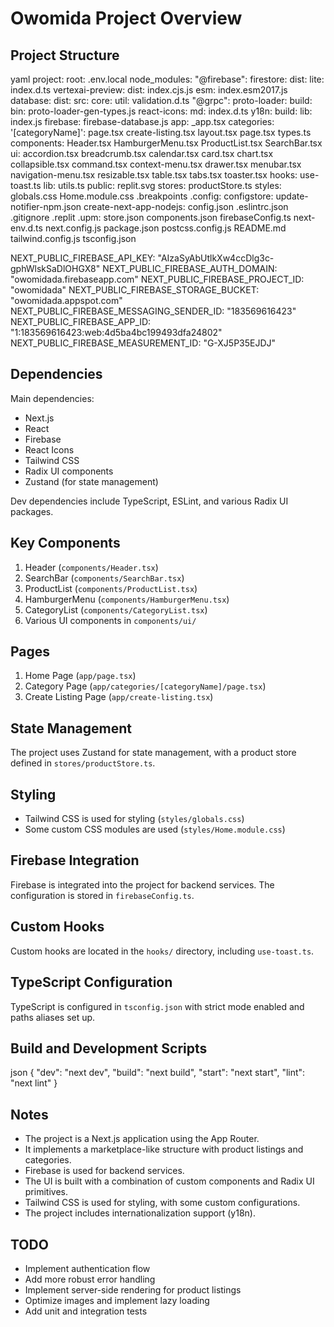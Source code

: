 # Owomida Project Overview

## Project Structure

yaml
project:
root:
.env.local
node_modules:
"@firebase":
firestore:
dist:
lite:
index.d.ts
vertexai-preview:
dist:
index.cjs.js
esm:
index.esm2017.js
database:
dist:
src:
core:
util:
validation.d.ts
"@grpc":
proto-loader:
build:
bin:
proto-loader-gen-types.js
react-icons:
md:
index.d.ts
y18n:
build:
lib:
index.js
firebase:
firebase-database.js
app:
_app.tsx
categories:
'[categoryName]':
page.tsx
create-listing.tsx
layout.tsx
page.tsx
types.ts
components:
Header.tsx
HamburgerMenu.tsx
ProductList.tsx
SearchBar.tsx
ui:
accordion.tsx
breadcrumb.tsx
calendar.tsx
card.tsx
chart.tsx
collapsible.tsx
command.tsx
context-menu.tsx
drawer.tsx
menubar.tsx
navigation-menu.tsx
resizable.tsx
table.tsx
tabs.tsx
toaster.tsx
hooks:
use-toast.ts
lib:
utils.ts
public:
replit.svg
stores:
productStore.ts
styles:
globals.css
Home.module.css
.breakpoints
.config:
configstore:
update-notifier-npm.json
create-next-app-nodejs:
config.json
.eslintrc.json
.gitignore
.replit
.upm:
store.json
components.json
firebaseConfig.ts
next-env.d.ts
next.config.js
package.json
postcss.config.js
README.md
tailwind.config.js
tsconfig.json

NEXT_PUBLIC_FIREBASE_API_KEY: "AIzaSyAbUtlkXw4ccDlg3c-gphWlskSaDlOHGX8"
NEXT_PUBLIC_FIREBASE_AUTH_DOMAIN: "owomidada.firebaseapp.com"
NEXT_PUBLIC_FIREBASE_PROJECT_ID: "owomidada"
NEXT_PUBLIC_FIREBASE_STORAGE_BUCKET: "owomidada.appspot.com"
NEXT_PUBLIC_FIREBASE_MESSAGING_SENDER_ID: "183569616423"
NEXT_PUBLIC_FIREBASE_APP_ID: "1:183569616423:web:4d5ba4bc199493dfa24802"
NEXT_PUBLIC_FIREBASE_MEASUREMENT_ID: "G-XJ5P35EJDJ"


## Dependencies

Main dependencies:
- Next.js
- React
- Firebase
- React Icons
- Tailwind CSS
- Radix UI components
- Zustand (for state management)

Dev dependencies include TypeScript, ESLint, and various Radix UI packages.

## Key Components

1. Header (`components/Header.tsx`)
2. SearchBar (`components/SearchBar.tsx`)
3. ProductList (`components/ProductList.tsx`)
4. HamburgerMenu (`components/HamburgerMenu.tsx`)
5. CategoryList (`components/CategoryList.tsx`)
6. Various UI components in `components/ui/`

## Pages

1. Home Page (`app/page.tsx`)
2. Category Page (`app/categories/[categoryName]/page.tsx`)
3. Create Listing Page (`app/create-listing.tsx`)

## State Management

The project uses Zustand for state management, with a product store defined in `stores/productStore.ts`.

## Styling

- Tailwind CSS is used for styling (`styles/globals.css`)
- Some custom CSS modules are used (`styles/Home.module.css`)

## Firebase Integration

Firebase is integrated into the project for backend services. The configuration is stored in `firebaseConfig.ts`.

## Custom Hooks

Custom hooks are located in the `hooks/` directory, including `use-toast.ts`.

## TypeScript Configuration

TypeScript is configured in `tsconfig.json` with strict mode enabled and paths aliases set up.

## Build and Development Scripts
json
{
"dev": "next dev",
"build": "next build",
"start": "next start",
"lint": "next lint"
}

## Notes

- The project is a Next.js application using the App Router.
- It implements a marketplace-like structure with product listings and categories.
- Firebase is used for backend services.
- The UI is built with a combination of custom components and Radix UI primitives.
- Tailwind CSS is used for styling, with some custom configurations.
- The project includes internationalization support (y18n).

## TODO

- Implement authentication flow
- Add more robust error handling
- Implement server-side rendering for product listings
- Optimize images and implement lazy loading
- Add unit and integration tests